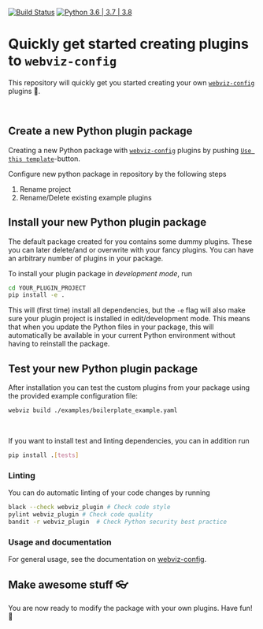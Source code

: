 [![Build Status](https://github.com/equinor/webviz-plugin-boilerplate/workflows/webviz-plugin-boilerplate/badge.svg)](https://github.com/equinor/webviz-plugin-boilerplate/actions?query=branch%3Amaster)
[![Python 3.6 | 3.7 | 3.8](https://img.shields.io/badge/python-3.6%20|%203.7%20|%203.8%20|%203.9-blue.svg)](https://www.python.org/)

# Quickly get started creating plugins to `webviz-config`

This repository will quickly get you started creating your own [`webviz-config`](https://github.com/equinor/webviz-config) plugins :rocket:.

<br/>

## Create a new Python plugin package

Creating a new Python package with [`webviz-config`](https://github.com/equinor/webviz-config) plugins by pushing [`Use this template`](https://docs.github.com/en/repositories/creating-and-managing-repositories/creating-a-repository-from-a-template)-button.

Configure new python package in repository by the following steps

1. Rename project
2. Rename/Delete existing example plugins

## Install your new Python plugin package

The default package created for you contains some dummy plugins. These you can later delete/and or overwrite with your fancy plugins. You can have an arbitrary number of plugins in your package.

To install your plugin package in _development mode_, run

```bash
cd YOUR_PLUGIN_PROJECT
pip install -e .
```

This will (first time) install all dependencies, but the `-e` flag will also make sure your plugin project is installed in edit/development mode. This means that when you update the Python files in your package, this will automatically be available in your current Python environment without having to reinstall the package.

## Test your new Python plugin package

After installation you can test the custom plugins from your package using the provided example configuration file:

```bash
webviz build ./examples/boilerplate_example.yaml
```

<br/>

If you want to install test and linting dependencies, you can in addition run

```bash
pip install .[tests]
```

### Linting

You can do automatic linting of your code changes by running

```bash
black --check webviz_plugin # Check code style
pylint webviz_plugin # Check code quality
bandit -r webviz_plugin  # Check Python security best practice
```

### Usage and documentation

For general usage, see the documentation on
[webviz-config](https://github.com/equinor/webviz-config).

## Make awesome stuff :eyeglasses:

You are now ready to modify the package with your own plugins. Have fun! :cake:
